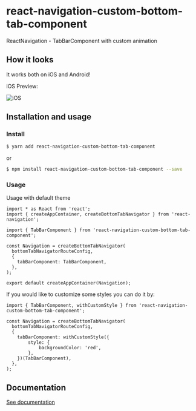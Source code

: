 # react-navigation-custom-bottom-tab-component
ReactNavigation - TabBarComponent with custom animation

## How it looks

It works both on iOS and Android!

iOS Preview:

![iOS](https://thumbs.gfycat.com/AdorableCelebratedLemur.webp)

## Installation and usage

### Install

```bash
$ yarn add react-navigation-custom-bottom-tab-component
```

or 

```bash
$ npm install react-navigation-custom-bottom-tab-component --save
```

### Usage

Usage with default theme

```
import * as React from 'react';
import { createAppContainer, createBottomTabNavigator } from 'react-navigation';

import { TabBarComponent } from 'react-navigation-custom-bottom-tab-component';

const Navigation = createBottomTabNavigator(
  bottomTabNavigatorRouteConfig,
  {
    tabBarComponent: TabBarComponent,
  },
);

export default createAppContainer(Navigation);

```

If you would like to customize some styles you can do it by:

```
import { TabBarComponent, withCustomStyle } from 'react-navigation-custom-bottom-tab-component';

const Navigation = createBottomTabNavigator(
  bottomTabNavigatorRouteConfig,
  {
    tabBarComponent: withCustomStyle({
        style: {
            backgroundColor: 'red',
        },
    })(TabBarComponent),
  },
);
```

## Documentation

[See documentation](https://alimek.github.io/react-navigation-custom-bottom-tab-component/)
